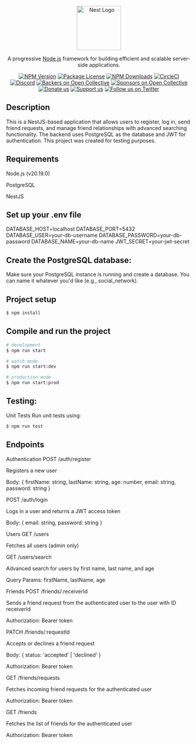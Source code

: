 <p align="center">
  <a href="http://nestjs.com/" target="blank"><img src="https://nestjs.com/img/logo-small.svg" width="120" alt="Nest Logo" /></a>
</p>

[circleci-image]: https://img.shields.io/circleci/build/github/nestjs/nest/master?token=abc123def456
[circleci-url]: https://circleci.com/gh/nestjs/nest

  <p align="center">A progressive <a href="http://nodejs.org" target="_blank">Node.js</a> framework for building efficient and scalable server-side applications.</p>
    <p align="center">
<a href="https://www.npmjs.com/~nestjscore" target="_blank"><img src="https://img.shields.io/npm/v/@nestjs/core.svg" alt="NPM Version" /></a>
<a href="https://www.npmjs.com/~nestjscore" target="_blank"><img src="https://img.shields.io/npm/l/@nestjs/core.svg" alt="Package License" /></a>
<a href="https://www.npmjs.com/~nestjscore" target="_blank"><img src="https://img.shields.io/npm/dm/@nestjs/common.svg" alt="NPM Downloads" /></a>
<a href="https://circleci.com/gh/nestjs/nest" target="_blank"><img src="https://img.shields.io/circleci/build/github/nestjs/nest/master" alt="CircleCI" /></a>
<a href="https://discord.gg/G7Qnnhy" target="_blank"><img src="https://img.shields.io/badge/discord-online-brightgreen.svg" alt="Discord"/></a>
<a href="https://opencollective.com/nest#backer" target="_blank"><img src="https://opencollective.com/nest/backers/badge.svg" alt="Backers on Open Collective" /></a>
<a href="https://opencollective.com/nest#sponsor" target="_blank"><img src="https://opencollective.com/nest/sponsors/badge.svg" alt="Sponsors on Open Collective" /></a>
  <a href="https://paypal.me/kamilmysliwiec" target="_blank"><img src="https://img.shields.io/badge/Donate-PayPal-ff3f59.svg" alt="Donate us"/></a>
    <a href="https://opencollective.com/nest#sponsor"  target="_blank"><img src="https://img.shields.io/badge/Support%20us-Open%20Collective-41B883.svg" alt="Support us"></a>
  <a href="https://twitter.com/nestframework" target="_blank"><img src="https://img.shields.io/twitter/follow/nestframework.svg?style=social&label=Follow" alt="Follow us on Twitter"></a>
</p>
  <!--[![Backers on Open Collective](https://opencollective.com/nest/backers/badge.svg)](https://opencollective.com/nest#backer)
  [![Sponsors on Open Collective](https://opencollective.com/nest/sponsors/badge.svg)](https://opencollective.com/nest#sponsor)-->

## Description

This is a NestJS-based application that allows users to register, log in, send friend requests, and manage friend relationships with advanced searching functionality. The backend uses PostgreSQL as the database and JWT for authentication. This project was created for testing purposes.

## Requirements

Node.js (v20.19.0)

PostgreSQL

NestJS

## Set up your .env file

DATABASE_HOST=localhost
DATABASE_PORT=5432
DATABASE_USER=your-db-username
DATABASE_PASSWORD=your-db-password
DATABASE_NAME=your-db-name
JWT_SECRET=your-jwt-secret

## Create the PostgreSQL database:

Make sure your PostgreSQL instance is running and create a database. You can name it whatever you'd like (e.g., social_network).

## Project setup

```bash
$ npm install
```

## Compile and run the project

```bash
# development
$ npm run start

# watch mode
$ npm run start:dev

# production mode
$ npm run start:prod
```

## Testing:

Unit Tests
Run unit tests using:

```bash
$ npm run test
```

## Endpoints

Authentication
POST /auth/register

Registers a new user

Body: { firstName: string, lastName: string, age: number, email: string, password: string }

POST /auth/login

Logs in a user and returns a JWT access token

Body: { email: string, password: string }

Users
GET /users

Fetches all users (admin only)

GET /users/search

Advanced search for users by first name, last name, and age

Query Params: firstName, lastName, age

Friends
POST /friends/:receiverId

Sends a friend request from the authenticated user to the user with ID receiverId

Authorization: Bearer token

PATCH /friends/:requestId

Accepts or declines a friend request

Body: { status: 'accepted' | 'declined' }

Authorization: Bearer token

GET /friends/requests

Fetches incoming friend requests for the authenticated user

Authorization: Bearer token

GET /friends

Fetches the list of friends for the authenticated user

Authorization: Bearer token
